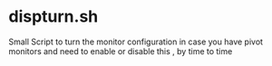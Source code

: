 # dispturn.sh
Small Script to turn the monitor configuration in case you have pivot monitors and need to enable or disable this , by time to time
